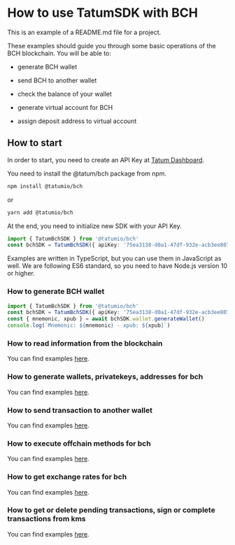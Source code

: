 # How to use TatumSDK with BCH

This is an example of a README.md file for a project.

These examples should guide you through some basic operations of the BCH blockchain. You will be able to:

- generate BCH wallet
- send BCH to another wallet
- check the balance of your wallet

- generate virtual account for BCH
- assign deposit address to virtual account

## How to start

In order to start, you need to create an API Key at [Tatum Dashboard](https://dashboard.tatum.io).

You need to install the @tatum/bch package from npm.

```bash
npm install @tatumio/bch
```

or

```bash
yarn add @tatumio/bch
```

At the end, you need to initialize new SDK with your API Key.

```typescript
import { TatumBchSDK } from '@tatumio/bch'
const bchSDK = TatumBchSDK({ apiKey: '75ea3138-d0a1-47df-932e-acb3ee807dab' })
```

Examples are written in TypeScript, but you can use them in JavaScript as well. We are following ES6 standard, so you
need to have Node.js version 10 or higher.

### How to generate BCH wallet

```typescript
import { TatumBchSDK } from '@tatumio/bch'
const bchSDK = TatumBchSDK({ apiKey: '75ea3138-d0a1-47df-932e-acb3ee807dab' })
const { mnemonic, xpub } = await bchSDK.wallet.generateWallet()
console.log(`Mnemonic: ${mnemonic} - xpub: ${xpub}`)
```

### How to read information from the blockchain

You can find examples [here](./src/app/bch.blockchain.example.ts).

### How to generate wallets, privatekeys, addresses for bch

You can find examples [here](./src/app/bch.wallet.example.ts).

### How to send transaction to another wallet

You can find examples [here](./src/app/bch.tx.example.ts).

### How to execute offchain methods for bch

You can find examples [here](./src/app/bch.offchain.example.ts).

### How to get exchange rates for bch

You can find examples [here](./src/app/bch.root.example.ts).

### How to get or delete pending transactions, sign or complete transactions from kms

You can find examples [here](./src/app/bch.kms.example.ts).
